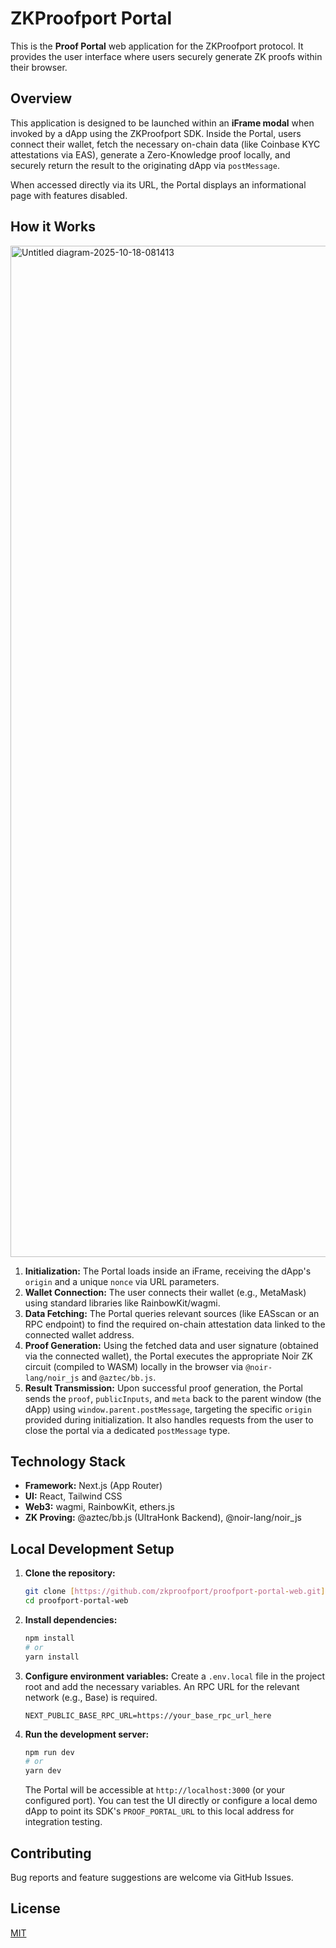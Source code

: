 # ZKProofport Portal

This is the **Proof Portal** web application for the ZKProofport protocol. It provides the user interface where users securely generate ZK proofs within their browser.

## Overview

This application is designed to be launched within an **iFrame modal** when invoked by a dApp using the ZKProofport SDK. Inside the Portal, users connect their wallet, fetch the necessary on-chain data (like Coinbase KYC attestations via EAS), generate a Zero-Knowledge proof locally, and securely return the result to the originating dApp via `postMessage`.

When accessed directly via its URL, the Portal displays an informational page with features disabled.

## How it Works

<img width="4736" height="1618" alt="Untitled diagram-2025-10-18-081413" src="https://github.com/user-attachments/assets/84cfbdeb-1c4c-48ea-94ae-e06bf769b90b" />

1.  **Initialization:** The Portal loads inside an iFrame, receiving the dApp's `origin` and a unique `nonce` via URL parameters.
2.  **Wallet Connection:** The user connects their wallet (e.g., MetaMask) using standard libraries like RainbowKit/wagmi.
3.  **Data Fetching:** The Portal queries relevant sources (like EASscan or an RPC endpoint) to find the required on-chain attestation data linked to the connected wallet address.
4.  **Proof Generation:** Using the fetched data and user signature (obtained via the connected wallet), the Portal executes the appropriate Noir ZK circuit (compiled to WASM) locally in the browser via `@noir-lang/noir_js` and `@aztec/bb.js`.
5.  **Result Transmission:** Upon successful proof generation, the Portal sends the `proof`, `publicInputs`, and `meta` back to the parent window (the dApp) using `window.parent.postMessage`, targeting the specific `origin` provided during initialization. It also handles requests from the user to close the portal via a dedicated `postMessage` type.

## Technology Stack

* **Framework:** Next.js (App Router)
* **UI:** React, Tailwind CSS
* **Web3:** wagmi, RainbowKit, ethers.js
* **ZK Proving:** @aztec/bb.js (UltraHonk Backend), @noir-lang/noir_js

## Local Development Setup

1.  **Clone the repository:**
    ```bash
    git clone [https://github.com/zkproofport/proofport-portal-web.git](https://github.com/zkproofport/proofport-portal-web.git)
    cd proofport-portal-web
    ```

2.  **Install dependencies:**
    ```bash
    npm install
    # or
    yarn install
    ```

3.  **Configure environment variables:**
    Create a `.env.local` file in the project root and add the necessary variables. An RPC URL for the relevant network (e.g., Base) is required.
    ```env
    NEXT_PUBLIC_BASE_RPC_URL=https://your_base_rpc_url_here
    ```

4.  **Run the development server:**
    ```bash
    npm run dev
    # or
    yarn dev
    ```
    The Portal will be accessible at `http://localhost:3000` (or your configured port). You can test the UI directly or configure a local demo dApp to point its SDK's `PROOF_PORTAL_URL` to this local address for integration testing.

## Contributing

Bug reports and feature suggestions are welcome via GitHub Issues.

## License

[MIT](LICENSE)
